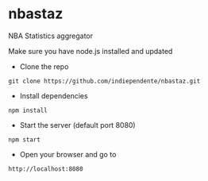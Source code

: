 # nbastaz
NBA Statistics aggregator

Make sure you have node.js installed and updated

- Clone the repo

`git clone https://github.com/indiependente/nbastaz.git`

- Install dependencies

`npm install`

- Start the server (default port 8080)

`npm start`

- Open your browser and go to

`http://localhost:8080`
